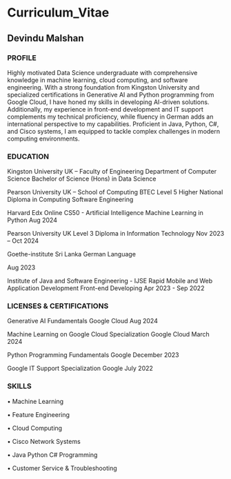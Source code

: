 # Curriculum_Vitae

## Devindu Malshan

### PROFILE

Highly motivated Data Science undergraduate with comprehensive knowledge in machine learning, cloud computing, and software engineering. With a strong foundation from Kingston University and specialized certifications in Generative AI and Python programming from Google Cloud, I have honed my skills in developing AI-driven solutions. Additionally, my experience in front-end development and IT support complements my technical proficiency, while fluency in German adds an international perspective to my capabilities. Proficient in Java, Python, C#, and Cisco systems, I am equipped to tackle complex challenges in modern computing environments.

### EDUCATION
  
Kingston University UK – Faculty of Engineering
Department of Computer Science
Bachelor of Science (Hons) in Data Science

Pearson University UK – School of Computing
BTEC Level 5 Higher National Diploma in Computing Software Engineering

Harvard Edx Online
CS50 - Artificial Intelligence Machine Learning in Python
Aug 2024

Pearson University UK
Level 3 Diploma in Information Technology
Nov 2023 – Oct 2024

Goethe-institute Sri Lanka
German Language

Aug 2023


Institute of Java and Software Engineering - IJSE
Rapid Mobile and Web Application Development 
Front-end Developing
Apr 2023 - Sep 2022

### LICENSES & CERTIFICATIONS 

Generative AI Fundamentals 
Google Cloud
Aug 2024

Machine Learning on Google Cloud Specialization
Google Cloud
March 2024

Python Programming Fundamentals
Google
December 2023

Google IT Support Specialization
Google
July 2022

### SKILLS 

•	Machine Learning

•	Feature Engineering

•	Cloud Computing

•	Cisco Network Systems

• Java Python C# Programming

•	Customer Service & Troubleshooting
